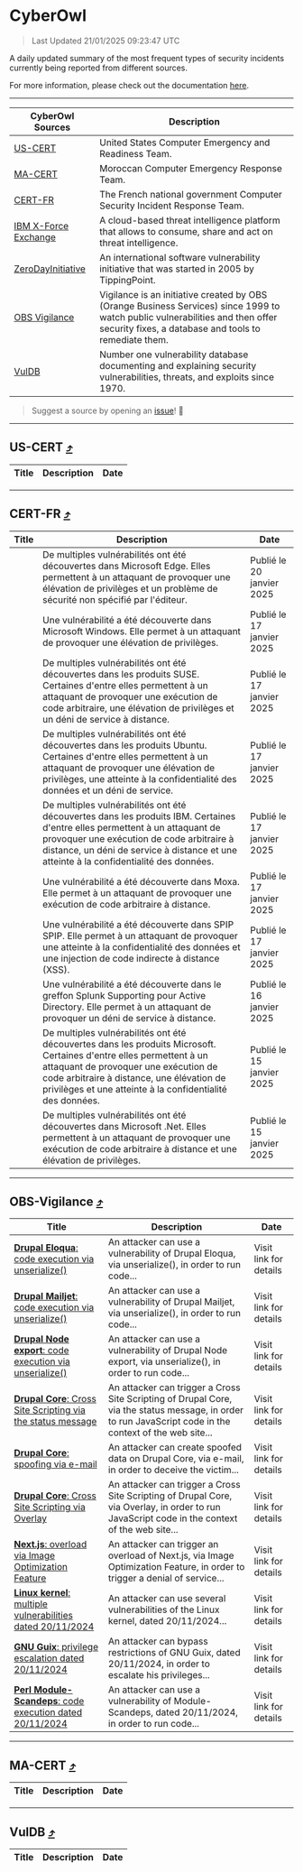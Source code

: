 
 <div id='top'></div>

# CyberOwl

 > Last Updated 21/01/2025 09:23:47 UTC
 
 A daily updated summary of the most frequent types of security incidents currently being reported from different sources.
 
 For more information, please check out the documentation [here](./docs/README.md).
 
 ---
 |CyberOwl Sources|Description|
 |---|---|
 |[US-CERT](#us-cert-arrow_heading_up)|United States Computer Emergency and Readiness Team.|
 |[MA-CERT](#ma-cert-arrow_heading_up)|Moroccan Computer Emergency Response Team.|
 |[CERT-FR](#cert-fr-arrow_heading_up)|The French national government Computer Security Incident Response Team.|
 |[IBM X-Force Exchange](#ibmcloud-arrow_heading_up)|A cloud-based threat intelligence platform that allows to consume, share and act on threat intelligence.|
 |[ZeroDayInitiative](#zerodayinitiative-arrow_heading_up)|An international software vulnerability initiative that was started in 2005 by TippingPoint.|
 |[OBS Vigilance](#obs-vigilance-arrow_heading_up)|Vigilance is an initiative created by OBS (Orange Business Services) since 1999 to watch public vulnerabilities and then offer security fixes, a database and tools to remediate them.|
 |[VulDB](#vuldb-arrow_heading_up)|Number one vulnerability database documenting and explaining security vulnerabilities, threats, and exploits since 1970.|
 
 > Suggest a source by opening an [issue](https://github.com/karimhabush/cyberowl/issues)! :raised_hands:
 ---

## US-CERT [:arrow_heading_up:](#cyberowl)

 |Title|Description|Date|
 |---|---|---|
 
 ---

## CERT-FR [:arrow_heading_up:](#cyberowl)

 |Title|Description|Date|
 |---|---|---|
 |[](https://www.cert.ssi.gouv.fr/avis/CERTFR-2025-AVI-0049/)|De multiples vulnérabilités ont été découvertes dans Microsoft Edge. Elles permettent à un attaquant de provoquer une élévation de privilèges et un problème de sécurité non spécifié par l'éditeur.|Publié le 20 janvier 2025|
 |[](https://www.cert.ssi.gouv.fr/avis/CERTFR-2025-AVI-0048/)|Une vulnérabilité a été découverte dans Microsoft Windows. Elle permet à un attaquant de provoquer une élévation de privilèges.|Publié le 17 janvier 2025|
 |[](https://www.cert.ssi.gouv.fr/avis/CERTFR-2025-AVI-0047/)|De multiples vulnérabilités ont été découvertes dans les produits SUSE. Certaines d'entre elles permettent à un attaquant de provoquer une exécution de code arbitraire, une élévation de privilèges et un déni de service à distance.|Publié le 17 janvier 2025|
 |[](https://www.cert.ssi.gouv.fr/avis/CERTFR-2025-AVI-0046/)|De multiples vulnérabilités ont été découvertes dans les produits Ubuntu. Certaines d'entre elles permettent à un attaquant de provoquer une élévation de privilèges, une atteinte à la confidentialité des données et un déni de service.|Publié le 17 janvier 2025|
 |[](https://www.cert.ssi.gouv.fr/avis/CERTFR-2025-AVI-0045/)|De multiples vulnérabilités ont été découvertes dans les produits IBM. Certaines d'entre elles permettent à un attaquant de provoquer une exécution de code arbitraire à distance, un déni de service à distance et une atteinte à la confidentialité des données.|Publié le 17 janvier 2025|
 |[](https://www.cert.ssi.gouv.fr/avis/CERTFR-2025-AVI-0044/)|Une vulnérabilité a été découverte dans Moxa. Elle permet à un attaquant de provoquer une exécution de code arbitraire à distance.|Publié le 17 janvier 2025|
 |[](https://www.cert.ssi.gouv.fr/avis/CERTFR-2025-AVI-0043/)|Une vulnérabilité a été découverte dans SPIP SPIP. Elle permet à un attaquant de provoquer une atteinte à la confidentialité des données et une injection de code indirecte à distance (XSS).|Publié le 17 janvier 2025|
 |[](https://www.cert.ssi.gouv.fr/avis/CERTFR-2025-AVI-0042/)|Une vulnérabilité a été découverte dans le greffon Splunk Supporting pour Active Directory. Elle permet à un attaquant de provoquer un déni de service à distance.|Publié le 16 janvier 2025|
 |[](https://www.cert.ssi.gouv.fr/avis/CERTFR-2025-AVI-0041/)|De multiples vulnérabilités ont été découvertes dans les produits Microsoft. Certaines d'entre elles permettent à un attaquant de provoquer une exécution de code arbitraire à distance, une élévation de privilèges et une atteinte à la confidentialité des données.|Publié le 15 janvier 2025|
 |[](https://www.cert.ssi.gouv.fr/avis/CERTFR-2025-AVI-0040/)|De multiples vulnérabilités ont été découvertes dans Microsoft .Net. Elles permettent à un attaquant de provoquer une exécution de code arbitraire à distance et une élévation de privilèges.|Publié le 15 janvier 2025|
 
 ---

## OBS-Vigilance [:arrow_heading_up:](#cyberowl)

 |Title|Description|Date|
 |---|---|---|
 |[<a href="https://vigilance.fr/vulnerability/Drupal-Eloqua-code-execution-via-unserialize-45715" class="noirorange"><b>Drupal Eloqua</b>: code execution via unserialize()</a>](https://vigilance.fr/vulnerability/Drupal-Eloqua-code-execution-via-unserialize-45715)|An attacker can use a vulnerability of Drupal Eloqua, via unserialize(), in order to run code...|Visit link for details|
 |[<a href="https://vigilance.fr/vulnerability/Drupal-Mailjet-code-execution-via-unserialize-45714" class="noirorange"><b>Drupal Mailjet</b>: code execution via unserialize()</a>](https://vigilance.fr/vulnerability/Drupal-Mailjet-code-execution-via-unserialize-45714)|An attacker can use a vulnerability of Drupal Mailjet, via unserialize(), in order to run code...|Visit link for details|
 |[<a href="https://vigilance.fr/vulnerability/Drupal-Node-export-code-execution-via-unserialize-45713" class="noirorange"><b>Drupal Node export</b>: code execution via unserialize()</a>](https://vigilance.fr/vulnerability/Drupal-Node-export-code-execution-via-unserialize-45713)|An attacker can use a vulnerability of Drupal Node export, via unserialize(), in order to run code...|Visit link for details|
 |[<a href="https://vigilance.fr/vulnerability/Drupal-Core-Cross-Site-Scripting-via-the-status-message-45712" class="noirorange"><b>Drupal Core</b>: Cross Site Scripting via the status message</a>](https://vigilance.fr/vulnerability/Drupal-Core-Cross-Site-Scripting-via-the-status-message-45712)|An attacker can trigger a Cross Site Scripting of Drupal Core, via the status message, in order to run JavaScript code in the context of the web site...|Visit link for details|
 |[<a href="https://vigilance.fr/vulnerability/Drupal-Core-spoofing-via-e-mail-45711" class="noirorange"><b>Drupal Core</b>: spoofing via e-mail</a>](https://vigilance.fr/vulnerability/Drupal-Core-spoofing-via-e-mail-45711)|An attacker can create spoofed data on Drupal Core, via e-mail, in order to deceive the victim...|Visit link for details|
 |[<a href="https://vigilance.fr/vulnerability/Drupal-Core-Cross-Site-Scripting-via-Overlay-45710" class="noirorange"><b>Drupal Core</b>: Cross Site Scripting via Overlay</a>](https://vigilance.fr/vulnerability/Drupal-Core-Cross-Site-Scripting-via-Overlay-45710)|An attacker can trigger a Cross Site Scripting of Drupal Core, via Overlay, in order to run JavaScript code in the context of the web site...|Visit link for details|
 |[<a href="https://vigilance.fr/vulnerability/Next-js-overload-via-Image-Optimization-Feature-45705" class="noirorange"><b>Next.js</b>: overload via Image Optimization Feature</a>](https://vigilance.fr/vulnerability/Next-js-overload-via-Image-Optimization-Feature-45705)|An attacker can trigger an overload of Next.js, via Image Optimization Feature, in order to trigger a denial of service...|Visit link for details|
 |[<a href="https://vigilance.fr/vulnerability/Linux-kernel-multiple-vulnerabilities-dated-20-11-2024-45703" class="noirorange"><b>Linux kernel</b>: multiple vulnerabilities dated 20/11/2024</a>](https://vigilance.fr/vulnerability/Linux-kernel-multiple-vulnerabilities-dated-20-11-2024-45703)|An attacker can use several vulnerabilities of the Linux kernel, dated 20/11/2024...|Visit link for details|
 |[<a href="https://vigilance.fr/vulnerability/GNU-Guix-privilege-escalation-dated-20-11-2024-45702" class="noirorange"><b>GNU Guix</b>: privilege escalation dated 20/11/2024</a>](https://vigilance.fr/vulnerability/GNU-Guix-privilege-escalation-dated-20-11-2024-45702)|An attacker can bypass restrictions of GNU Guix, dated 20/11/2024, in order to escalate his privileges...|Visit link for details|
 |[<a href="https://vigilance.fr/vulnerability/Perl-Module-Scandeps-code-execution-dated-20-11-2024-45701" class="noirorange"><b>Perl Module-Scandeps</b>: code execution dated 20/11/2024</a>](https://vigilance.fr/vulnerability/Perl-Module-Scandeps-code-execution-dated-20-11-2024-45701)|An attacker can use a vulnerability of Module-Scandeps, dated 20/11/2024, in order to run code...|Visit link for details|
 
 ---

## MA-CERT [:arrow_heading_up:](#cyberowl)

 |Title|Description|Date|
 |---|---|---|
 
 ---

## VulDB [:arrow_heading_up:](#cyberowl)

 |Title|Description|Date|
 |---|---|---|
 